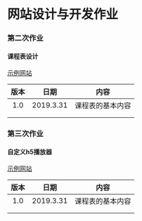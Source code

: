 # 网站设计与开发作业

### 第二次作业

#### 课程表设计

[示例网站](http://course.wh-aoao.cn/)

| 版本 |   日期    |       内容       |
| :--: | :-------: | :--------------: |
| 1.0  | 2019.3.31 | 课程表的基本内容 |
|      |           |                  |
|      |           |                  |

### 第三次作业

#### 自定义h5播放器

[示例网站](http://course.wh-aoao.cn/)

| 版本 |   日期    |       内容       |
| :--: | :-------: | :--------------: |
| 1.0  | 2019.3.31 | 课程表的基本内容 |
|      |           |                  |
|      |           |                  |

### 